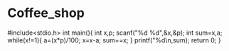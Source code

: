 # Coffee_shop
#include<stdio.h>
int main(){
int x,p;
scanf("%d %d",&x,&p);
int sum=x,a;
while(x!=1){
  a=(x*p)/100;
  x=x-a;
  sum+=x;
}
printf("%d\n,sum);
return 0;
}
